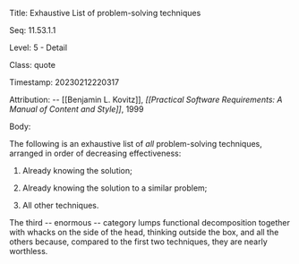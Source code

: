 Title:  Exhaustive List of problem-solving techniques

Seq:    11.53.1.1

Level:  5 - Detail

Class:  quote

Timestamp: 20230212220317

Attribution: -- [[Benjamin L. Kovitz]], *[[Practical Software Requirements: A Manual of Content and Style]]*, 1999

Body:

The following is an exhaustive list of *all* problem-solving techniques, arranged in order of decreasing effectiveness: 

1. Already knowing the solution;

2. Already knowing the solution to a similar problem;  

3. All other techniques. 

The third -- enormous -- category lumps functional decomposition together with whacks on the side of the head, thinking outside the box, and all the others because, compared to the first two techniques, they are nearly worthless.
